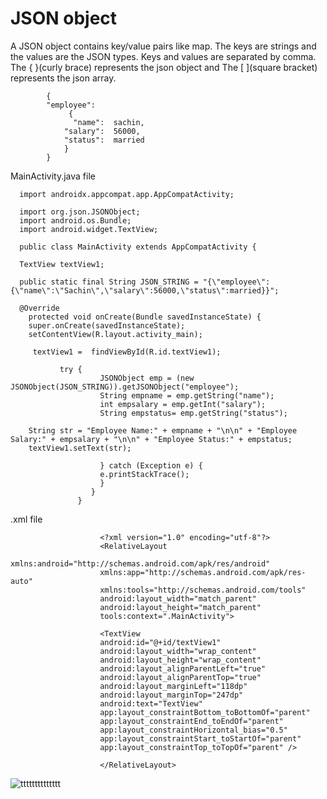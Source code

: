 # JSON object


A JSON object contains key/value pairs like map. The keys are strings and the values are the JSON types. Keys and values are separated by comma.
The { }(curly brace) represents the json object and The [ ](square bracket) represents the json array.









            {
            "employee":
                 {
                  "name":  sachin,
                "salary":  56000,
                "status":  married
                }
            }        
            
            
            
            
            
            
            
            
MainActivity.java file            
            
            
            
            
            
            
            
            
            
            
            
            
            
           

      import androidx.appcompat.app.AppCompatActivity;

      import org.json.JSONObject;
      import android.os.Bundle;
      import android.widget.TextView;

      public class MainActivity extends AppCompatActivity {

      TextView textView1;

      public static final String JSON_STRING = "{\"employee\":{\"name\":\"Sachin\",\"salary\":56000,\"status\":married}}";

      @Override
        protected void onCreate(Bundle savedInstanceState) {
        super.onCreate(savedInstanceState);
        setContentView(R.layout.activity_main);

         textView1 =  findViewById(R.id.textView1);

               try {
                        JSONObject emp = (new JSONObject(JSON_STRING)).getJSONObject("employee");
                        String empname = emp.getString("name");
                        int empsalary = emp.getInt("salary");
                        String empstatus= emp.getString("status");

        String str = "Employee Name:" + empname + "\n\n" + "Employee Salary:" + empsalary + "\n\n" + "Employee Status:" + empstatus;
        textView1.setText(str);

                        } catch (Exception e) {
                        e.printStackTrace();
                        }
                      }
                   }
            
            
            
            
            
            
            
            
            
.xml file     










                        <?xml version="1.0" encoding="utf-8"?>
                        <RelativeLayout
                        xmlns:android="http://schemas.android.com/apk/res/android"
                        xmlns:app="http://schemas.android.com/apk/res-auto"
                        xmlns:tools="http://schemas.android.com/tools"
                        android:layout_width="match_parent"
                        android:layout_height="match_parent"
                        tools:context=".MainActivity">

                        <TextView
                        android:id="@+id/textView1"
                        android:layout_width="wrap_content"
                        android:layout_height="wrap_content"
                        android:layout_alignParentLeft="true"
                        android:layout_alignParentTop="true"
                        android:layout_marginLeft="118dp"
                        android:layout_marginTop="247dp"
                        android:text="TextView"
                        app:layout_constraintBottom_toBottomOf="parent"
                        app:layout_constraintEnd_toEndOf="parent"
                        app:layout_constraintHorizontal_bias="0.5"
                        app:layout_constraintStart_toStartOf="parent"
                        app:layout_constraintTop_toTopOf="parent" />

                        </RelativeLayout>
 
            
            
            
            
            
            
            
            
            
            
            
![tttttttttttttt](https://user-images.githubusercontent.com/101108540/166904252-fc3c41cb-aaa6-4286-abe1-012d88b45732.jpg)

            

